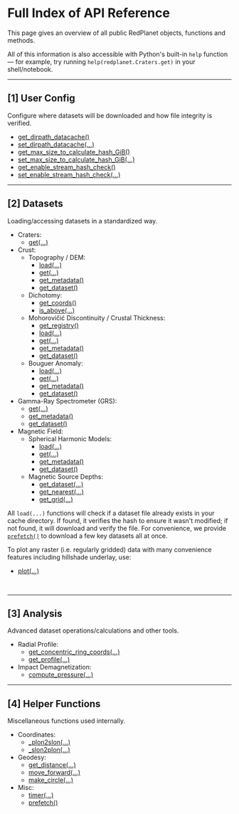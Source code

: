 # Full Index of API Reference

This page gives an overview of all public RedPlanet objects, functions and methods.

All of this information is also accessible with Python's built-in `help` function — for example, try running `help(redplanet.Craters.get)` in your shell/notebook.


---
## [1] User Config

Configure where datasets will be downloaded and how file integrity is verified.

- [get_dirpath_datacache()](./user_config/get_dirpath_datacache.md)
- [set_dirpath_datacache(...)](./user_config/set_dirpath_datacache.md)
- [get_max_size_to_calculate_hash_GiB()](./user_config/get_max_size_to_calculate_hash_GiB.md)
- [set_max_size_to_calculate_hash_GiB(...)](./user_config/set_max_size_to_calculate_hash_GiB.md)
- [get_enable_stream_hash_check()](./user_config/get_enable_stream_hash_check.md)
- [set_enable_stream_hash_check(...)](./user_config/set_enable_stream_hash_check.md)


---
## [2] Datasets

Loading/accessing datasets in a standardized way.

- Craters:
    - [get(...)](./datasets/Craters/get.md)
- Crust:
    - Topography / DEM:
        - [load(...)](./datasets/Crust/topo/load.md)
        - [get(...)](./datasets/Crust/topo/get.md)
        - [get_metadata()](./datasets/Crust/topo/get_metadata.md)
        - [get_dataset()](./datasets/Crust/topo/get_dataset.md)
    - Dichotomy:
        - [get_coords()](./datasets/Crust/dichotomy/get_coords.md)
        - [is_above(...)](./datasets/Crust/dichotomy/is_above.md)
    - Mohorovičić Discontinuity / Crustal Thickness:
        - [get_registry()](./datasets/Crust/moho/get_registry.md)
        - [load(...)](./datasets/Crust/moho/load.md)
        - [get(...)](./datasets/Crust/moho/get.md)
        - [get_metadata()](./datasets/Crust/moho/get_metadata.md)
        - [get_dataset()](./datasets/Crust/moho/get_dataset.md)
    - Bouguer Anomaly:
        - [load(...)](./datasets/Crust/boug/load.md)
        - [get(...)](./datasets/Crust/boug/get.md)
        - [get_metadata()](./datasets/Crust/boug/get_metadata.md)
        - [get_dataset()](./datasets/Crust/boug/get_dataset.md)
- Gamma-Ray Spectrometer (GRS):
    - [get(...)](./datasets/GRS/get.md)
    - [get_metadata()](./datasets/GRS/get_metadata.md)
    - [get_dataset()](./datasets/GRS/get_dataset.md)
- Magnetic Field:
    - Spherical Harmonic Models:
        - [load(...)](./datasets/Mag/sh/load.md)
        - [get(...)](./datasets/Mag/sh/get.md)
        - [get_metadata()](./datasets/Mag/sh/get_metadata.md)
        - [get_dataset()](./datasets/Mag/sh/get_dataset.md)
    - Magnetic Source Depths:
        - [get_dataset(...)](./datasets/Mag/depth/get_dataset.md)
        - [get_nearest(...)](./datasets/Mag/depth/get_nearest.md)
        - [get_grid(...)](./datasets/Mag/depth/get_grid.md)


All `load(...)` functions will check if a dataset file already exists in your cache directory. If found, it verifies the hash to ensure it wasn't modified; if not found, it will download and verify the file. For convenience, we provide [`prefetch()`](./helper_functions/misc/prefetch.md) to download a few key datasets all at once.

To plot any raster (i.e. regularly gridded) data with many convenience features including hillshade underlay, use:

- [plot(...)](./helper_functions/plot.md)

&nbsp;

---
## [3] Analysis

Advanced dataset operations/calculations and other tools.

- Radial Profile:
    - [get_concentric_ring_coords(...)](./analysis/radial_profile/get_concentric_ring_coords.md)
    - [get_profile(...)](./analysis/radial_profile/get_profile.md)
- Impact Demagnetization:
    - [compute_pressure(...)](./analysis/impact_demag/compute_pressure.md)


---
## [4] Helper Functions

Miscellaneous functions used internally.

- Coordinates:
    - [_plon2slon(...)](./helper_functions/coordinates/_plon2slon.md)
    - [_slon2plon(...)](./helper_functions/coordinates/_slon2plon.md)
- Geodesy:
    - [get_distance(...)](./helper_functions/geodesy/get_distance.md)
    - [move_forward(...)](./helper_functions/geodesy/move_forward.md)
    - [make_circle(...)](./helper_functions/geodesy/make_circle.md)
- Misc:
    - [timer(...)](./helper_functions/misc/timer.md)
    - [prefetch()](./helper_functions/misc/prefetch.md)
